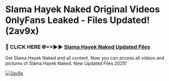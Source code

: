 # Slama Hayek Naked Original Videos 0nlyFans Leaked - Files Updated! (2av9x)

<h3>🔴 CLICK HERE 🌐==►► <a href="https://tinyurl.com/yckcrads" rel="nofollow">Slama Hayek Naked Updated Files</a></h3>

Get Slama Hayek Naked and all content. Now you can access all videos and pictures of Slama Hayek Naked. New Updated Files 2025!

[![2av9x](https://i.imgur.com/hpKpOFt.gif)](https://tinyurl.com/yckcrads)
